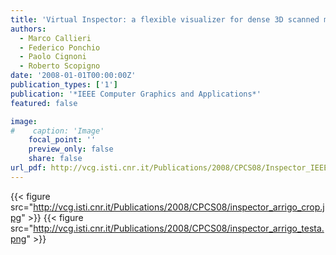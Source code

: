 ```yaml
---
title: 'Virtual Inspector: a flexible visualizer for dense 3D scanned models'
authors:
  - Marco Callieri
  - Federico Ponchio
  - Paolo Cignoni
  - Roberto Scopigno
date: '2008-01-01T00:00:00Z'
publication_types: ['1']
publication: '*IEEE Computer Graphics and Applications*'
featured: false

image:
#    caption: 'Image'
    focal_point: ''
    preview_only: false
    share: false
url_pdf: http://vcg.isti.cnr.it/Publications/2008/CPCS08/Inspector_IEEECGA_07.pdf
---
```

{{< figure src="http://vcg.isti.cnr.it/Publications/2008/CPCS08/inspector_arrigo_crop.jpg" >}}
{{< figure src="http://vcg.isti.cnr.it/Publications/2008/CPCS08/inspector_arrigo_testa.png" >}}
